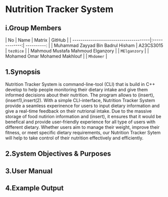 # **Nutrition Tracker System**

## i.Group Members

| No        | Name                      | Matrix        | GitHub         |
| --------------------------------------|:-------------:| ----------:    |
| Muhammad Zayyad Bin Badrul Hisham     | A23CS3015     | `tez0ice`        |
| Mahmoud Mustafa Mahmoud Elganzory     |              | `MElganzory`     |
| Mohamed Omar Mohamed Makhlouf         |              | `Mhdomer`        |    

## 1.Synopsis

Nutrition Tracker System is command-line-tool (CLI) that is build in C++ develop to help people monitoring their dietary intake and give them informed decisions about their nutrition. The program allows to (insert),(insert1),insert(2). With a simple CLI-interface, Nutrition Tracker System provide a seamless experinence for users to input dietary information and give a real-time feedback on their nutrional intake. Due to the massive storage of food nutirion information and (insert), it ensures that it would be benefical and provide user-friendly experience for all type of users with different dietary. Whether users aim to manage their weight, improve their fitness, or meet specific dietary requirements, our Nutrition Tracker Sytem will help to take control of their nutrition effectively and efficiently.

## 2.System Objectives & Purposes

## 3.User Manual

## 4.Example Output


